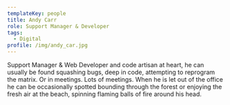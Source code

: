 ```yaml
---
templateKey: people
title: Andy Carr
role: Support Manager & Developer
tags:
  - Digital
profile: /img/andy_car.jpg
---
```

Support Manager & Web Developer and code artisan at heart, he can usually be found squashing bugs, deep in code, attempting to reprogram the matrix. Or in meetings. Lots of meetings. When he is let out of the office he can be occasionally spotted bounding through the forest or enjoying the fresh air at the beach, spinning flaming balls of fire around his head.
